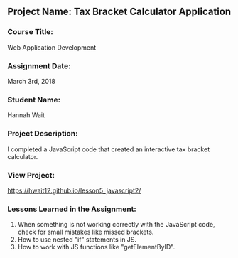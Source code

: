 ## Project Name:  Tax Bracket Calculator Application

### Course Title:
Web Application Development

### Assignment Date:  
March 3rd, 2018

### Student Name:  
Hannah Wait

### Project Description:
I completed a JavaScript code that created an interactive tax bracket calculator.

### View Project:
https://hwait12.github.io/lesson5_javascript2/

### Lessons Learned in the Assignment:
1. When something is not working correctly with the JavaScript code, check for small mistakes like missed brackets.
2. How to use nested "if" statements in JS.
3. How to work with JS functions like "getElementByID".

